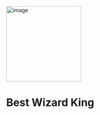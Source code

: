 <img width="200" height="200" alt="image" src="https://github.com/user-attachments/assets/7a0856d5-2963-497d-9316-abfc40500b3f" />

# Best Wizard King
